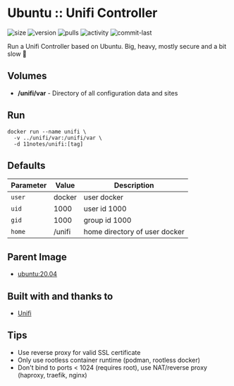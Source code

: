 # Ubuntu :: Unifi Controller
![size](https://img.shields.io/docker/image-size/11notes/unifi/7.5.176?color=0eb305) ![version](https://img.shields.io/docker/v/11notes/unifi?color=eb7a09) ![pulls](https://img.shields.io/docker/pulls/11notes/unifi?color=2b75d6) ![activity](https://img.shields.io/github/commit-activity/m/11notes/docker-unifi?color=c91cb8) ![commit-last](https://img.shields.io/github/last-commit/11notes/docker-unifi?color=c91cb8)

Run a Unifi Controller based on Ubuntu. Big, heavy, mostly secure and a bit slow 🍟

## Volumes
* **/unifi/var** - Directory of all configuration data and sites

## Run
```shell
docker run --name unifi \
  -v ../unifi/var:/unifi/var \
  -d 11notes/unifi:[tag]
```

## Defaults
| Parameter | Value | Description |
| --- | --- | --- |
| `user` | docker | user docker |
| `uid` | 1000 | user id 1000 |
| `gid` | 1000 | group id 1000 |
| `home` | /unifi | home directory of user docker |

## Parent Image
* [ubuntu:20.04](https://github.com/11notes/docker-alpine)

## Built with and thanks to
* [Unifi](https://community.ui.com/releases/UniFi-Network-Application-7-4-156/15ac6260-9cd1-4ac3-a91c-4880c1c87882)

## Tips
* Use reverse proxy for valid SSL certificate
* Only use rootless container runtime (podman, rootless docker)
* Don't bind to ports < 1024 (requires root), use NAT/reverse proxy (haproxy, traefik, nginx)